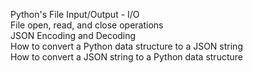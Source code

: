 Python's File Input/Output - I/O  
File open, read, and close operations  
JSON Encoding and Decoding  
How to convert a Python data structure to a JSON string  
How to convert a JSON string to a Python data structure  
